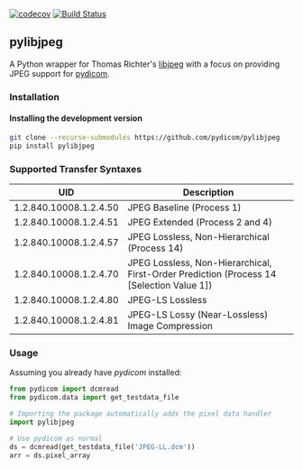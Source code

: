 [![codecov](https://codecov.io/gh/scaramallion/pylibjpeg/branch/master/graph/badge.svg)](https://codecov.io/gh/scaramallion/pylibjpeg)
[![Build Status](https://travis-ci.org/scaramallion/pylibjpeg.svg?branch=master)](https://travis-ci.org/scaramallion/pylibjpeg)

## pylibjpeg

A Python wrapper for Thomas Richter's
[libjpeg](https://github.com/thorfdbg/libjpeg) with a focus on providing JPEG
support for [pydicom](https://github.com/pydicom/pydicom).


### Installation
#### Installing the development version
```bash
git clone --recurse-submodules https://github.com/pydicom/pylibjpeg
pip install pylibjpeg
```

### Supported Transfer Syntaxes

| UID | Description |
| --- | --- |
| 1.2.840.10008.1.2.4.50 | JPEG Baseline (Process 1) |
| 1.2.840.10008.1.2.4.51 | JPEG Extended (Process 2 and 4) |
| 1.2.840.10008.1.2.4.57 | JPEG Lossless, Non-Hierarchical (Process 14) |
| 1.2.840.10008.1.2.4.70 | JPEG Lossless, Non-Hierarchical, First-Order Prediction (Process 14 [Selection Value 1]) |
| 1.2.840.10008.1.2.4.80 | JPEG-LS Lossless |
| 1.2.840.10008.1.2.4.81 | JPEG-LS Lossy (Near-Lossless) Image Compression |

### Usage

Assuming you already have *pydicom* installed:

```python
from pydicom import dcmread
from pydicom.data import get_testdata_file

# Importing the package automatically adds the pixel data handler
import pylibjpeg

# Use pydicom as normal
ds = dcmread(get_testdata_file('JPEG-LL.dcm'))
arr = ds.pixel_array
```
